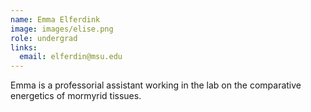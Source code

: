 ```yaml
---
name: Emma Elferdink
image: images/elise.png
role: undergrad
links:
  email: elferdin@msu.edu
---
```



Emma is a professorial assistant working in the lab on the comparative energetics of mormyrid tissues.
